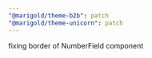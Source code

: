 ```yaml
---
"@marigold/theme-b2b": patch
"@marigold/theme-unicorn": patch
---
```


fixing border of  NumberField component
